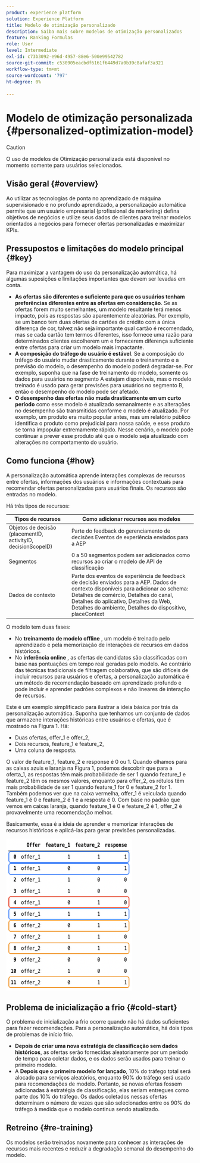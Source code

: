 ```yaml
---
product: experience platform
solution: Experience Platform
title: Modelo de otimização personalizado
description: Saiba mais sobre modelos de otimização personalizados
feature: Ranking Formulas
role: User
level: Intermediate
exl-id: c73b3092-e96d-4957-88e6-500e99542782
source-git-commit: c530905eacbdf6161f6449d7a0b39c8afaf3a321
workflow-type: tm+mt
source-wordcount: '797'
ht-degree: 0%

---
```


# Modelo de otimização personalizada {#personalized-optimization-model}

>[!CAUTION]
>
>O uso de modelos de Otimização personalizada está disponível no momento somente para usuários selecionados.

## Visão geral {#overview}

Ao utilizar as tecnologias de ponta no aprendizado de máquina supervisionado e no profundo aprendizado, a personalização automática permite que um usuário empresarial (profissional de marketing) defina objetivos de negócios e utilize seus dados de clientes para treinar modelos orientados a negócios para fornecer ofertas personalizadas e maximizar KPIs.

## Pressupostos e limitações do modelo principal {#key}

Para maximizar a vantagem do uso da personalização automática, há algumas suposições e limitações importantes que devem ser levadas em conta.

* **As ofertas são diferentes o suficiente para que os usuários tenham preferências diferentes entre as ofertas em consideração**. Se as ofertas forem muito semelhantes, um modelo resultante terá menos impacto, pois as respostas são aparentemente aleatórias.
Por exemplo, se um banco tem duas ofertas de cartões de crédito com a única diferença de cor, talvez não seja importante qual cartão é recomendado, mas se cada cartão tem termos diferentes, isso fornece uma razão para determinados clientes escolherem um e fornecerem diferença suficiente entre ofertas para criar um modelo mais impactante.
* **A composição do tráfego do usuário é estável**. Se a composição do tráfego do usuário mudar drasticamente durante o treinamento e a previsão do modelo, o desempenho do modelo poderá degradar-se. Por exemplo, suponha que na fase de treinamento do modelo, somente os dados para usuários no segmento A estejam disponíveis, mas o modelo treinado é usado para gerar previsões para usuários no segmento B, então o desempenho do modelo pode ser afetado.
* **O desempenho das ofertas não muda drasticamente em um curto período** como esse modelo é atualizado semanalmente e as alterações no desempenho são transmitidas conforme o modelo é atualizado. Por exemplo, um produto era muito popular antes, mas um relatório público identifica o produto como prejudicial para nossa saúde, e esse produto se torna impopular extremamente rápido. Nesse cenário, o modelo pode continuar a prever esse produto até que o modelo seja atualizado com alterações no comportamento do usuário.

## Como funciona {#how}

A personalização automática aprende interações complexas de recursos entre ofertas, informações dos usuários e informações contextuais para recomendar ofertas personalizadas para usuários finais. Os recursos são entradas no modelo.

Há três tipos de recursos:

| Tipos de recursos | Como adicionar recursos aos modelos |
|--------------|----------------------------|
| Objetos de decisão (placementID, activityID, decisionScopeID) | Parte do feedback do gerenciamento de decisões Eventos de experiência enviados para a AEP |
| Segmentos | 0 a 50 segmentos podem ser adicionados como recursos ao criar o modelo de API de classificação |
| Dados de contexto | Parte dos eventos de experiência de feedback de decisão enviados para a AEP. Dados de contexto disponíveis para adicionar ao schema: Detalhes de comércio, Detalhes do canal, Detalhes do aplicativo, Detalhes da Web, Detalhes do ambiente, Detalhes do dispositivo, placeContext |

O modelo tem duas fases:

* No **treinamento de modelo offline** , um modelo é treinado pelo aprendizado e pela memorização de interações de recursos em dados históricos.
* No **inferência online** , as ofertas de candidatos são classificadas com base nas pontuações em tempo real geradas pelo modelo. Ao contrário das técnicas tradicionais de filtragem colaborativa, que são difíceis de incluir recursos para usuários e ofertas, a personalização automática é um método de recomendação baseado em aprendizado profundo e pode incluir e aprender padrões complexos e não lineares de interação de recursos.

Este é um exemplo simplificado para ilustrar a ideia básica por trás da personalização automática. Suponha que tenhamos um conjunto de dados que armazene interações históricas entre usuários e ofertas, que é mostrado na Figura 1. Há:
* Duas ofertas, offer_1 e offer_2,
* Dois recursos, feature_1 e feature_2,
* Uma coluna de resposta.

O valor de feature_1, feature_2 e response é 0 ou 1. Quando olhamos para as caixas azuis e laranja na Figura 1, podemos descobrir que para a oferta_1, as respostas têm mais probabilidade de ser 1 quando feature_1 e feature_2 têm os mesmos valores, enquanto para offer_2, os rótulos têm mais probabilidade de ser 1 quando feature_1 for 0 e feature_2 for 1. Também podemos ver que na caixa vermelha, offer_1 é veiculada quando feature_1 é 0 e feature_2 é 1 e a resposta é 0. Com base no padrão que vemos em caixas laranja, quando feature_1 é 0 e feature_2 é 1, offer_2 é provavelmente uma recomendação melhor.

Basicamente, essa é a ideia de aprender e memorizar interações de recursos históricos e aplicá-las para gerar previsões personalizadas.

![](../assets/perso-ranking-schema.png)

## Problema de inicialização a frio {#cold-start}

O problema de inicialização a frio ocorre quando não há dados suficientes para fazer recomendações. Para a personalização automática, há dois tipos de problemas de início frio.

* **Depois de criar uma nova estratégia de classificação sem dados históricos**, as ofertas serão fornecidas aleatoriamente por um período de tempo para coletar dados, e os dados serão usados para treinar o primeiro modelo.
* A **Depois que o primeiro modelo for lançado**, 10% do tráfego total será alocado para serviços aleatórios, enquanto 90% do tráfego será usado para recomendações de modelo. Portanto, se novas ofertas fossem adicionadas à estratégia de classificação, elas seriam entregues como parte dos 10% do tráfego. Os dados coletados nessas ofertas determinam o número de vezes que são selecionados entre os 90% do tráfego à medida que o modelo continua sendo atualizado.

## Retreino {#re-training}

Os modelos serão treinados novamente para conhecer as interações de recursos mais recentes e reduzir a degradação semanal do desempenho do modelo.
